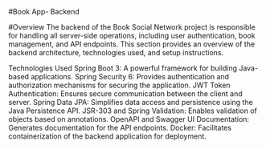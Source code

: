 #Book App- Backend


#Overview
The backend of the Book Social Network project is responsible for handling all server-side operations, including user authentication, book management, and API endpoints. This section provides an overview of the backend architecture, technologies used, and setup instructions.

Technologies Used
Spring Boot 3: A powerful framework for building Java-based applications.
Spring Security 6: Provides authentication and authorization mechanisms for securing the application.
JWT Token Authentication: Ensures secure communication between the client and server.
Spring Data JPA: Simplifies data access and persistence using the Java Persistence API.
JSR-303 and Spring Validation: Enables validation of objects based on annotations.
OpenAPI and Swagger UI Documentation: Generates documentation for the API endpoints.
Docker: Facilitates containerization of the backend application for deployment.
